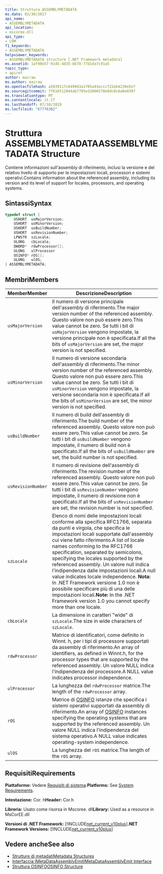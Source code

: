 ```yaml
---
title: Struttura ASSEMBLYMETADATA
ms.date: 03/30/2017
api_name:
- ASSEMBLYMETADATA
api_location:
- mscoree.dll
api_type:
- COM
f1_keywords:
- ASSEMBLYMETADATA
helpviewer_keywords:
- ASSEMBLYMETADATA structure [.NET Framework metadata]
ms.assetid: 1af98e57-9145-4d35-bb78-77d1da7c91a5
topic_type:
- apiref
author: mairaw
ms.author: mairaw
ms.openlocfilehash: a5039117c649943a1f05a91ecccf22eb4230e5e7
ms.sourcegitcommit: 7f616512044ab7795e32806578e8dc0c6a0e038f
ms.translationtype: MT
ms.contentlocale: it-IT
ms.lasthandoff: 07/10/2019
ms.locfileid: "67776382"
---
```

# <a name="assemblymetadata-structure"></a><span data-ttu-id="8f096-102">Struttura ASSEMBLYMETADATA</span><span class="sxs-lookup"><span data-stu-id="8f096-102">ASSEMBLYMETADATA Structure</span></span>
<span data-ttu-id="8f096-103">Contiene informazioni sull'assembly di riferimento, inclusi la versione e del relativo livello di supporto per le impostazioni locali, processori e sistemi operativi.</span><span class="sxs-lookup"><span data-stu-id="8f096-103">Contains information about the referenced assembly, including its version and its level of support for locales, processors, and operating systems.</span></span>  
  
## <a name="syntax"></a><span data-ttu-id="8f096-104">Sintassi</span><span class="sxs-lookup"><span data-stu-id="8f096-104">Syntax</span></span>  
  
```cpp  
typedef struct {  
    USHORT  usMajorVersion;  
    USHORT  usMinorVersion;  
    USHORT  usBuildNumber;  
    USHORT  usRevisionNumber;  
    LPWSTR  szLocale;  
    ULONG   cbLocale;  
    DWORD*  rdwProcessor[];  
    ULONG   ulProcessor  
    OSINFO* rOS[];  
    ULONG   ulOS;  
} ASSEMBLYMETADATA;  
```  
  
## <a name="members"></a><span data-ttu-id="8f096-105">Membri</span><span class="sxs-lookup"><span data-stu-id="8f096-105">Members</span></span>  
  
|<span data-ttu-id="8f096-106">Member</span><span class="sxs-lookup"><span data-stu-id="8f096-106">Member</span></span>|<span data-ttu-id="8f096-107">Descrizione</span><span class="sxs-lookup"><span data-stu-id="8f096-107">Description</span></span>|  
|------------|-----------------|  
|`usMajorVersion`|<span data-ttu-id="8f096-108">Il numero di versione principale dell'assembly di riferimento.</span><span class="sxs-lookup"><span data-stu-id="8f096-108">The major version number of the referenced assembly.</span></span> <span data-ttu-id="8f096-109">Questo valore non può essere zero.</span><span class="sxs-lookup"><span data-stu-id="8f096-109">This value cannot be zero.</span></span> <span data-ttu-id="8f096-110">Se tutti i bit di `usMajorVersion` vengono impostate, la versione principale non è specificata.</span><span class="sxs-lookup"><span data-stu-id="8f096-110">If all the bits of `usMajorVersion` are set, the major version is not specified.</span></span>|  
|`usMinorVersion`|<span data-ttu-id="8f096-111">Il numero di versione secondaria dell'assembly di riferimento.</span><span class="sxs-lookup"><span data-stu-id="8f096-111">The minor version number of the referenced assembly.</span></span> <span data-ttu-id="8f096-112">Questo valore non può essere zero.</span><span class="sxs-lookup"><span data-stu-id="8f096-112">This value cannot be zero.</span></span> <span data-ttu-id="8f096-113">Se tutti i bit di `usMinorVersion` vengono impostate, la versione secondaria non è specificata.</span><span class="sxs-lookup"><span data-stu-id="8f096-113">If all the bits of `usMinorVersion` are set, the minor version is not specified.</span></span>|  
|`usBuildNumber`|<span data-ttu-id="8f096-114">Il numero di build dell'assembly di riferimento.</span><span class="sxs-lookup"><span data-stu-id="8f096-114">The build number of the referenced assembly.</span></span> <span data-ttu-id="8f096-115">Questo valore non può essere zero.</span><span class="sxs-lookup"><span data-stu-id="8f096-115">This value cannot be zero.</span></span> <span data-ttu-id="8f096-116">Se tutti i bit di `usBuildNumber` vengono impostate, il numero di build non è specificato.</span><span class="sxs-lookup"><span data-stu-id="8f096-116">If all the bits of `usBuildNumber` are set, the build number is not specified.</span></span>|  
|`usRevisionNumber`|<span data-ttu-id="8f096-117">Il numero di revisione dell'assembly di riferimento.</span><span class="sxs-lookup"><span data-stu-id="8f096-117">The revision number of the referenced assembly.</span></span> <span data-ttu-id="8f096-118">Questo valore non può essere zero.</span><span class="sxs-lookup"><span data-stu-id="8f096-118">This value cannot be zero.</span></span> <span data-ttu-id="8f096-119">Se tutti i bit di `usRevisionNumber` vengono impostate, il numero di revisione non è specificato.</span><span class="sxs-lookup"><span data-stu-id="8f096-119">If all the bits of `usRevisionNumber` are set, the revision number is not specified.</span></span>|  
|`szLocale`|<span data-ttu-id="8f096-120">Elenco di nomi delle impostazioni locali conforme alla specifica RFC1766, separata da punti e virgola, che specifica le impostazioni locali supportate dall'assembly cui viene fatto riferimento.</span><span class="sxs-lookup"><span data-stu-id="8f096-120">A list of locale names conforming to the RFC1766 specification, separated by semicolons, specifying the locales supported by the referenced assembly.</span></span> <span data-ttu-id="8f096-121">Un valore null indica l'indipendenza dalle impostazioni locali.</span><span class="sxs-lookup"><span data-stu-id="8f096-121">A null value indicates locale independence.</span></span> <span data-ttu-id="8f096-122">**Nota:**  In .NET Framework versione 1.0 non è possibile specificare più di una delle impostazioni locali.</span><span class="sxs-lookup"><span data-stu-id="8f096-122">**Note:**  In the .NET Framework version 1.0 you cannot specify more than one locale.</span></span>|  
|`cbLocale`|<span data-ttu-id="8f096-123">La dimensione in caratteri "wide" di `szLocale`.</span><span class="sxs-lookup"><span data-stu-id="8f096-123">The size in wide characters of `szLocale`.</span></span>|  
|`rdwProcessor`|<span data-ttu-id="8f096-124">Matrice di identificatori, come definito in Winnt. h, per i tipi di processore supportati da assembly di riferimento.</span><span class="sxs-lookup"><span data-stu-id="8f096-124">An array of identifiers, as defined in Winnt.h, for the processor types that are supported by the referenced assembly.</span></span> <span data-ttu-id="8f096-125">Un valore NULL indica l'indipendenza del processore.</span><span class="sxs-lookup"><span data-stu-id="8f096-125">A NULL value indicates processor independence.</span></span>|  
|`ulProcessor`|<span data-ttu-id="8f096-126">La lunghezza del `rdwProcessor` matrice.</span><span class="sxs-lookup"><span data-stu-id="8f096-126">The length of the `rdwProcessor` array.</span></span>|  
|`rOS`|<span data-ttu-id="8f096-127">Matrice di [OSINFO](../../../../docs/framework/unmanaged-api/metadata/osinfo-structure.md) istanze che specifica i sistemi operativi supportati da assembly di riferimento.</span><span class="sxs-lookup"><span data-stu-id="8f096-127">An array of [OSINFO](../../../../docs/framework/unmanaged-api/metadata/osinfo-structure.md) instances specifying the operating systems that are supported by the referenced assembly.</span></span> <span data-ttu-id="8f096-128">Un valore NULL indica l'indipendenza del sistema operativo.</span><span class="sxs-lookup"><span data-stu-id="8f096-128">A NULL value indicates operating-system independence.</span></span>|  
|`ulOS`|<span data-ttu-id="8f096-129">La lunghezza del `rOS` matrice.</span><span class="sxs-lookup"><span data-stu-id="8f096-129">The length of the `rOS` array.</span></span>|  
  
## <a name="requirements"></a><span data-ttu-id="8f096-130">Requisiti</span><span class="sxs-lookup"><span data-stu-id="8f096-130">Requirements</span></span>  
 <span data-ttu-id="8f096-131">**Piattaforme:** Vedere [Requisiti di sistema](../../../../docs/framework/get-started/system-requirements.md).</span><span class="sxs-lookup"><span data-stu-id="8f096-131">**Platforms:** See [System Requirements](../../../../docs/framework/get-started/system-requirements.md).</span></span>  
  
 <span data-ttu-id="8f096-132">**Intestazione:** Cor. h</span><span class="sxs-lookup"><span data-stu-id="8f096-132">**Header:** Cor.h</span></span>  
  
 <span data-ttu-id="8f096-133">**Libreria:** Usato come risorsa in Mscoree. dll</span><span class="sxs-lookup"><span data-stu-id="8f096-133">**Library:** Used as a resource in MsCorEE.dll</span></span>  
  
 <span data-ttu-id="8f096-134">**Versioni di .NET Framework:** [!INCLUDE[net_current_v10plus](../../../../includes/net-current-v10plus-md.md)]</span><span class="sxs-lookup"><span data-stu-id="8f096-134">**.NET Framework Versions:** [!INCLUDE[net_current_v10plus](../../../../includes/net-current-v10plus-md.md)]</span></span>  
  
## <a name="see-also"></a><span data-ttu-id="8f096-135">Vedere anche</span><span class="sxs-lookup"><span data-stu-id="8f096-135">See also</span></span>

- [<span data-ttu-id="8f096-136">Strutture di metadati</span><span class="sxs-lookup"><span data-stu-id="8f096-136">Metadata Structures</span></span>](../../../../docs/framework/unmanaged-api/metadata/metadata-structures.md)
- [<span data-ttu-id="8f096-137">Interfaccia IMetaDataAssemblyEmit</span><span class="sxs-lookup"><span data-stu-id="8f096-137">IMetaDataAssemblyEmit Interface</span></span>](../../../../docs/framework/unmanaged-api/metadata/imetadataassemblyemit-interface.md)
- [<span data-ttu-id="8f096-138">Struttura OSINFO</span><span class="sxs-lookup"><span data-stu-id="8f096-138">OSINFO Structure</span></span>](../../../../docs/framework/unmanaged-api/metadata/osinfo-structure.md)

